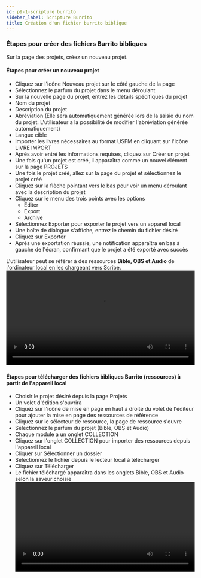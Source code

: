 ```yaml
---
id: p9-1-scripture burrito
sidebar_label: Scripture Burrito
title: Création d'un fichier burrito biblique
---
```


### Étapes pour créer des fichiers Burrito bibliques
Sur la page des projets, créez un nouveau projet.
#### Étapes pour créer un nouveau projet
- Cliquez sur l'icône Nouveau projet sur le côté gauche de la page
- Sélectionnez le parfum du projet dans le menu déroulant
- Sur la nouvelle page du projet, entrez les détails spécifiques du projet
- Nom du projet
- Description du projet
- Abréviation (Elle sera automatiquement générée lors de la saisie du nom du projet. L'utilisateur a la possibilité de modifier l'abréviation générée automatiquement)
- Langue cible
- Importer les livres nécessaires au format USFM en cliquant sur l'icône LIVRE IMPORT
- Après avoir entré les informations requises, cliquez sur Créer un projet
- Une fois qu'un projet est créé, il apparaîtra comme un nouvel élément sur la page PROJETS
- Une fois le projet créé, allez sur la page du projet et sélectionnez le projet créé
- Cliquez sur la flèche pointant vers le bas pour voir un menu déroulant avec la description du projet
- Cliquez sur le menu des trois points avec les options
    - Éditer
    - Export
    - Archive
- Sélectionnez Exporter pour exporter le projet vers un appareil local
- Une boîte de dialogue s'affiche, entrez le chemin du fichier désiré
- Cliquez sur Exporter
- Après une exportation réussie, une notification apparaîtra en bas à gauche de l'écran, confirmant que le projet a été exporté avec succès

L'utilisateur peut se référer à des ressources **Bible, OBS et Audio** de l'ordinateur local en les chargeant vers Scribe.
<video controls src="/0.5.6/en_burritofile_create.mov" width="100%" type="video/mp4"></video>

###
#### Étapes pour télécharger des fichiers bibliques Burrito (ressources) à partir de l'appareil local
- Choisir le projet désiré depuis la page Projets
- Un volet d'édition s'ouvrira
- Cliquez sur l'icône de mise en page en haut à droite du volet de l'éditeur pour ajouter la mise en page des ressources de référence
- Cliquez sur le sélecteur de ressource, la page de ressource s'ouvre
- Sélectionnez le parfum du projet (Bible, OBS et Audio)
- Chaque module a un onglet COLLECTION
- Cliquez sur l'onglet COLLECTION pour importer des ressources depuis l'appareil local
- Cliquer sur Sélectionner un dossier
- Sélectionnez le fichier depuis le lecteur local à télécharger
- Cliquez sur Télécharger
- Le fichier téléchargé apparaîtra dans les onglets Bible, OBS et Audio selon la saveur choisie
<video controls src="/0.5.6/en_burritofile_import.mov" width="100%" type="video/mp4"></video>
 